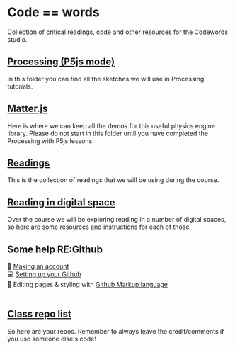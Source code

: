 # Code == words
Collection of critical readings, code and other resources for the Codewords studio.

## <a href="processing">Processing (P5js mode)</a>
In this folder you can find all the sketches we will use in Processing tutorials.

## <a href="matterjs">Matter.js</a>
Here is where we can keep all the demos for this useful physics engine library. Please do not start in this folder until you have completed the Processing with P5js lessons.

## <a href="readings">Readings</a>
This is the collection of readings that we will be using during the course.

## <a href="tools">Reading in digital space</a>
Over the course we will be exploring reading in a number of digital spaces, so here are some resources and instructions for each of those.

## Some help RE:Github
:bust_in_silhouette: [Making an account](https://github.com/)<br/>
:computer: [Setting up your Github](https://docs.github.com/en/github/getting-started-with-github) <br/>
:man_dancing: Editing pages & styling with [Github Markup language](https://guides.github.com/features/mastering-markdown/)<br/>
<br/>

## <a href="codeWords2020repos.md">Class repo list</a>
So here are your repos. Remember to always leave the credit/comments if you use someone else's code!
